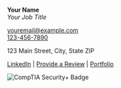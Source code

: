 **Your Name**  
*Your Job Title*  

[youremail@example.com](mailto:youremail@example.com)  
[123-456-7890](tel:+1234567890)  

123 Main Street, City, State ZIP  

[LinkedIn](https://us.linkedin.com/in/joseph-estes/) | [Provide a Review](URL_TO_REVIEW_PAGE) | [Portfolio](https://josephestes.github.io)  

![CompTIA Security+ Badge](https://josephestes.github.io/securityplus-logo.png)
